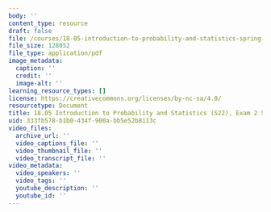 ```yaml
---
body: ''
content_type: resource
draft: false
file: /courses/18-05-introduction-to-probability-and-statistics-spring-2022/mit18_05_s22_exam02_sol.pdf
file_size: 128052
file_type: application/pdf
image_metadata:
  caption: ''
  credit: ''
  image-alt: ''
learning_resource_types: []
license: https://creativecommons.org/licenses/by-nc-sa/4.0/
resourcetype: Document
title: 18.05 Introduction to Probability and Statistics (S22), Exam 2 Solutions
uid: 333fb578-b1b0-434f-900a-bb5e52b8113c
video_files:
  archive_url: ''
  video_captions_file: ''
  video_thumbnail_file: ''
  video_transcript_file: ''
video_metadata:
  video_speakers: ''
  video_tags: ''
  youtube_description: ''
  youtube_id: ''
---
```

